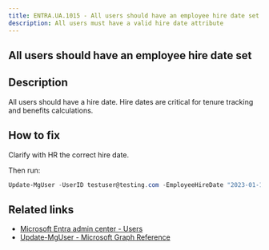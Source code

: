 ```yaml
---
title: ENTRA.UA.1015 - All users should have an employee hire date set
description: All users must have a valid hire date attribute
---
```

## All users should have an employee hire date set

## Description

All users should have a hire date. Hire dates are critical for tenure tracking and benefits calculations.

## How to fix

Clarify with HR the correct hire date.

Then run:

```powershell
Update-MgUser -UserID testuser@testing.com -EmployeeHireDate "2023-01-15"
```

## Related links

- [Microsoft Entra admin center - Users](https://entra.microsoft.com/#view/Microsoft_AAD_UsersAndTenants/UserManagementMenuBlade/~/AllUsers/menuId/)
- [Update-MgUser - Microsoft Graph Reference](https://learn.microsoft.com/en-us/powershell/module/microsoft.graph.users/update-mguser)
